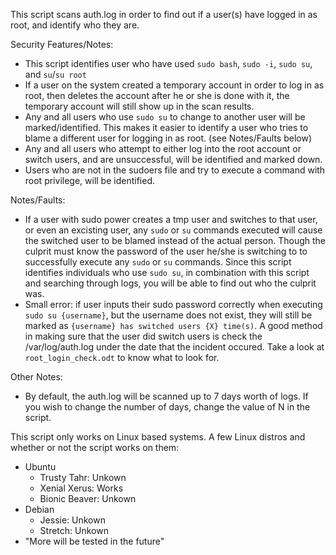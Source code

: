 This script scans auth.log in order to find out if a user(s) have logged in as root, and identify who they are.

Security Features/Notes:
- This script identifies user who have used `sudo bash`, `sudo -i`, `sudo su`, and `su`/`su root`
- If a user on the system created a temporary account in order to log in as root, then deletes the account after he or she is done with it, the temporary account will still show up in the scan results.
- Any and all users who use `sudo su` to change to another user will be marked/identified. This makes it easier to identify a user who tries to blame a different user for logging in as root. (see Notes/Faults below)
- Any and all users who attempt to either log into the root account or switch users, and are unsuccessful, will be identified and marked down.
- Users who are not in the sudoers file and try to execute a command with root privilege, will be identified.

Notes/Faults:
- If a user with sudo power creates a tmp user and switches to that user, or even an excisting user, any `sudo` or `su` commands executed will cause the switched user to be blamed instead of the actual person. Though the culprit must know the password of the user he/she is switching to to successfully execute any `sudo` or `su` commands. Since this script identifies individuals who use `sudo su`,
in combination with this script and searching through logs, you will be able to find out who the culprit was.
- Small error: if user inputs their sudo password correctly when executing `sudo su {username}`, but the username does not exist, they will still be marked as `{username} has switched users {X} time(s)`. A good method in making sure that the user did switch users is check the /var/log/auth.log under the date that the incident occured. Take a look at `root_login_check.odt` to know what to look for.

Other Notes:
- By default, the auth.log will be scanned up to 7 days worth of logs. If you wish to change the number of days, change the value of N in the script.

This script only works on Linux based systems.
A few Linux distros and whether or not the script works on them:
- Ubuntu
  - Trusty Tahr: Unkown
  - Xenial Xerus: Works
  - Bionic Beaver: Unkown
- Debian
  - Jessie: Unkown
  - Stretch: Unkown
- "More will be tested in the future"
